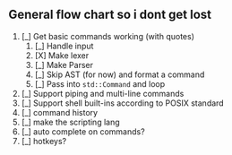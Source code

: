 ## General flow chart so i dont get lost
1. [_] Get basic commands working (with quotes)
    1. [_] Handle input
    1. [X] Make lexer
    1. [_] Make Parser
    1. [_] Skip AST (for now) and format a command 
    1. [_] Pass into `std::Command` and loop
1. [_] Support piping and multi-line commands
1. [_] Support shell built-ins according to POSIX standard
1. [_] command history
1. [_] make the scripting lang
1. [_] auto complete on commands?
1. [_] hotkeys?